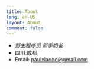 ```yaml
---
title: About
lang: en-US
layout: About
comment: false
---
```


- *野生程序员* *新手奶爸*
- 四川.成都
- Email: paulxiaooo@gmail.com
